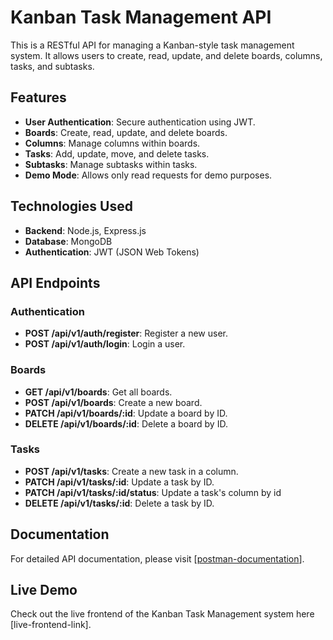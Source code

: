 # Kanban Task Management API

This is a RESTful API for managing a Kanban-style task management system. It allows users to create, read, update, and delete boards, columns, tasks, and subtasks.

## Features

- **User Authentication**: Secure authentication using JWT.
- **Boards**: Create, read, update, and delete boards.
- **Columns**: Manage columns within boards.
- **Tasks**: Add, update, move, and delete tasks.
- **Subtasks**: Manage subtasks within tasks.
- **Demo Mode**: Allows only read requests for demo purposes.

## Technologies Used

- **Backend**: Node.js, Express.js
- **Database**: MongoDB
- **Authentication**: JWT (JSON Web Tokens)

## API Endpoints

### Authentication

- **POST /api/v1/auth/register**: Register a new user.
- **POST /api/v1/auth/login**: Login a user.

### Boards

- **GET /api/v1/boards**: Get all boards.
- **POST /api/v1/boards**: Create a new board.
- **PATCH /api/v1/boards/:id**: Update a board by ID.
- **DELETE /api/v1/boards/:id**: Delete a board by ID.

### Tasks

- **POST /api/v1/tasks**: Create a new task in a column.
- **PATCH /api/v1/tasks/:id**: Update a task by ID.
- **PATCH /api/v1/tasks/:id/status**: Update a task's column by id
- **DELETE /api/v1/tasks/:id**: Delete a task by ID.

## Documentation

For detailed API documentation, please visit [[postman-documentation](https://documenter.getpostman.com/view/22112903/2sA3s7iU76)].

## Live Demo

Check out the live frontend of the Kanban Task Management system here [live-frontend-link].


